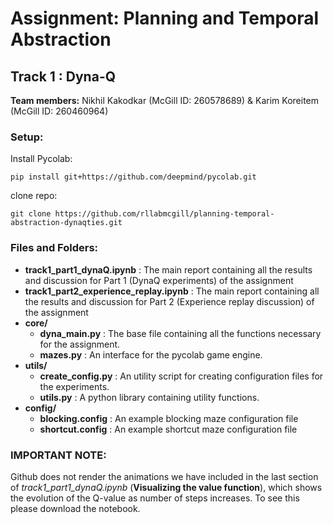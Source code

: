 # Assignment: Planning and Temporal Abstraction

## Track 1 : Dyna-Q

**Team members:** Nikhil Kakodkar (McGill ID: 260578689) & Karim Koreitem (McGill ID: 260460964)

### Setup:
Install Pycolab:
```
pip install git+https://github.com/deepmind/pycolab.git
```
clone repo:
```
git clone https://github.com/rllabmcgill/planning-temporal-abstraction-dynaqties.git
```

### Files and Folders:
- **track1_part1_dynaQ.ipynb** : The main report containing all the results and discussion for Part 1 (DynaQ experiments) of the assignment
- **track1_part2_experience_replay.ipynb** : The main report containing all the results and discussion for Part 2 (Experience replay discussion) of the assignment
- **core/**
    - **dyna_main.py** : The base file containing all the functions necessary for the assignment.
    - **mazes.py** : An interface for the pycolab game engine.
- **utils/**
    - **create_config.py** : An utility script for creating configuration files for the experiments.
    - **utils.py** : A python library containing utility functions.
- **config/**
    - **blocking.config** : An example blocking maze configuration file
    - **shortcut.config** : An example shortcut maze configuration file

### IMPORTANT NOTE:
Github does not render the animations we have included in the last section of *track1_part1_dynaQ.ipynb* (**Visualizing the value function**), which shows the evolution of the Q-value as number of steps increases. To see this please download the notebook.
